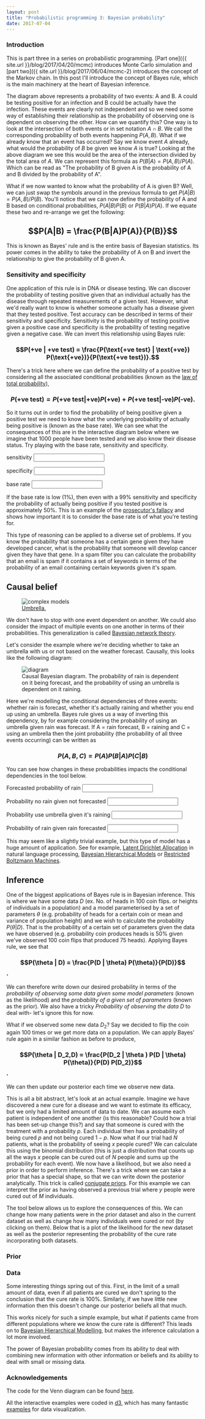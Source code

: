 ```yaml
---
layout: post
title: "Probabilistic programming 3: Bayesian probability"
date: 2017-07-04
---
```


### Introduction

<div class="text-center" id="venn"></div>

This is part three in a series on probabilistic programming. [Part one]({{ site.url }}/blog/2017/04/20/mcmc) introduces
Monte Carlo simulation and [part two]({{ site.url }}/blog/2017/06/04/mcmc-2) introduces the concept of the Markov chain.
In this post I'll introduce the concept of Bayes rule, which
is the main machinery at the heart of Bayesian inference.

The diagram above represents a probability of two events: A and B. A could be testing
positive for an infection and B could be actually have the infection. These events are
clearly not independent and so we need some way of establishing their relationship as
the probability of observing one is dependent on observing the other.
How can we quantify this? One way is to look at the intersection of both events
or in set notation $A \cap B$. We call the corresponding probability of both events
happening $P(A,B)$. What if we already know that an event has occurred? Say we know event
$A$ already, what would the probability of $B$ be given we know $A$ is true? Looking at the above
diagram we see this would be the area of the intersection divided by the total area of $A$.
We can represent this formula as $P(B | A) = P(A,B)/P(A)$. Which can be read as "The probability
of B given A is the probability of A and B divided by the probability of A".

What if we now wanted to know what the probability of A is given B? Well, we can just swap
the symbols around in the previous formula to get $P(A | B) = P(A,B)/P(B)$. You'll notice
that we can now define the probability of A and B based on conditional probabilities,
$P(A|B)P(B)$ or $P(B|A)P(A)$. If we equate these two and re-arrange we get the following:

## $$P(A|B) = \frac{P(B|A)P(A)}{P(B)}$$

This is known as Bayes' rule and is the entire basis of Bayesian statistics. Its
power comes in the ability to take the probability of A on B
and invert the relationship to give the probability of B given A.  

### Sensitivity and specificity

One application of this rule is in DNA or disease testing. We can discover the
probability of testing positive given that an individual actually has the disease
through repeated measurements of a given test. However, what we'd really want to
know is whether someone actually has a disease given that they tested positive. Test accuracy
can be described in terms of their sensitivity and specificity. Sensitivity is the probability
of testing positive given a positive case and specificity is the probability of testing negative
given a negative case. We can invert this relationship using Bayes rule:

### $$P(+ve | +ve test) = \frac{P(\text{+ve test} | \text{+ve}) P(\text{+ve})}{P(\text{+ve test})}.$$

There's a trick here where we can define the probability of a positive test by considering all the
associated conditional probabilities (known as the [law of total probability](https://en.wikipedia.org/wiki/Law_of_total_probability)),

### $$P(\text{+ve test}) = P(\text{+ve test} | \text{+ve})P(\text{+ve}) + P(\text{+ve test} | \text{-ve})P(\text{-ve}).$$

So it turns out in order to find the probability of being positive given a positive test we need to know what the underlying
probability of actually being positive is (known as the base rate). We can see what the consequences of this are in the interactive diagram below where we imagine that 1000 people have been tested and we also know their disease status. Try playing with the base rate, sensitivity and specificity.

<div class="form-group text-center">
  <label for="sensitivity">sensitivity</label>
  <input id="sensitivity" data-slider-id='sensitivity' type="text" data-slider-min="0.01" data-slider-max="0.99" data-slider-step="0.01" data-slider-value="0.5"/>
  <div id="sensitivity-value" data-value="0.5"></div>

  <label for="specificity">specificity</label>
  <input id="specificity" data-slider-id='specificity' type="text" data-slider-min="0.01" data-slider-max="0.99" data-slider-step="0.01" data-slider-value="0.5"/>
  <div id="specificity-value" data-value="0.5"></div>

  <label for="base-rate">base rate</label>
  <input id="base-rate" data-slider-id='base-rate' type="text" data-slider-min="0.01" data-slider-max="0.99" data-slider-step="0.01" data-slider-value="0.1"/>
  <div id="base-rate-value" data-value="0.1"></div>
</div>
<div id="sankey"></div>

If the base rate is low (1%), then even with a 99% sensitivity and specificity
the probability of actually being positive if you tested positive is approximately
50%. This is an example of the [prosecutor's fallacy](https://en.wikipedia.org/wiki/Prosecutor%27s_fallacy) and shows
how important it is to consider the base rate is of what you're testing for.

This type of reasoning can be applied to a diverse set of problems. If you know the probability that someone has a
certain gene given they have developed cancer, what is the probability that someone will develop cancer given they have that gene. In a spam filter you can calculate the probability that an email is spam if it contains a set of keywords in terms of the probability of an email containing certain keywords given it's spam.

## Causal belief

<figure class="figure">
    <img class="center-block img-responsive" src ="{{site.url}}/img/mcmc3/umbrella.jpg" alt="complex models" />
    <figcaption class="figure-caption text-center">
    <a href="https://www.flickr.com/photos/kurotango/19272216640/in/photolist-vn29zf-ToVFYW-d1n8Zj-CPZ4oQ-BgWzTH-p1rMAp-fPty97-P7fWzg-pehe6o-vWgFGN-b7ins6-owxUw2-61W5d-dS5daw-2ApBw-diMjmG-spo8Yk-9eKrdT-dRgRA4-5NSwAh-eXR1wH-8WTuiQ-6ou6jp-qffzKr-pg845T-jz2te8-aPFfjD-dgDk1m-oDpMpZ-8DfaZa-HCSiNr-JYErZD-e7T7Ap-aay1w3-6u3sML-5PCfi-zyPoRy-8Vtbyt-6bCsrJ-eaFCJv-dZ84H1-ecrVVi-9qjn36-8WF7YL-bTBxTp-4xB5aU-xjdmG-2JT8v-7TsRtA-74TUgA">Umbrella.</a>
    </figcaption>
</figure>

We don't have to stop with one event dependent on another. We could also consider
the impact of multiple events on one another in terms of their probabilities. This
generalization is called [Bayesian network theory](https://en.wikipedia.org/wiki/Bayesian_network).

Let's consider the example where we're deciding whether to take an umbrella with us or not based
on the weather forecast. Causally, this looks like the following diagram:
<figure class="figure">
    <img class="center-block img-responsive" src ="{{site.url}}/img/mcmc3/diagram.png" alt="diagram" />
    <figcaption class="figure-caption text-center">
    Causal Bayesian diagram. The probability of rain is dependent on it being
    forecast, and the probability of using an umbrella is dependent on it
    raining.
    </figcaption>
</figure>


Here we're modelling the conditional dependencies of three events: whether
rain is forecast, whether it's actually raining and whether you end up using
an umbrella. Bayes rule gives us a way of inverting this dependency, by for example
considering the probability of using an umbrella given rain was forecast. If
A = rain forecast, B = raining and C = using an umbrella then the joint probability
(the probability of all three events occurring) can be written as

### $$P(A,B,C) = P(A)P(B|A)P(C|B)$$

You can see how changes in these probabilities impacts the conditional dependencies
in the tool below.


<div class="form-group text-center">
  <label for="prob-rain">Forecasted probability of rain</label>
  <input id="prob-rain" data-slider-id='prob-rain' type="text" data-slider-min="0.01" data-slider-max="0.99" data-slider-step="0.01" data-slider-value="0.5"/>
  <div id="prob-rain-value" data-value="0.5"></div>

  <label for="rtos">Probability no rain given not forecasted</label>
  <input id="rtos" data-slider-id='rtos' type="text" data-slider-min="0.01" data-slider-max="0.99" data-slider-step="0.01" data-slider-value="0.5"/>
  <div id="rtos-value" data-value="0.5"></div>

  <label for="rtow">Probability use umbrella given it's raining</label>
  <input id="rtow" data-slider-id='rtow' type="text" data-slider-min="0.01" data-slider-max="0.99" data-slider-step="0.01" data-slider-value="0.1"/>
  <div id="rtow-value" data-value="0.1"></div>

  <label for="stow">Probability of rain given rain forecasted</label>
  <input id="stow" data-slider-id='stow' type="text" data-slider-min="0.01" data-slider-max="0.99" data-slider-step="0.01" data-slider-value="0.1"/>
  <div id="stow-value" data-value="0.1"></div>
</div>
<div class="text-center" id="sankey-two"></div>
<div class="text-center" id="venn-two"></div>

This may seem like a slightly trivial example, but this type of model has a
huge amount of application. See for example, [Latent Dirichlet Allocation](https://en.wikipedia.org/wiki/Latent_Dirichlet_allocation) in
natural language processing, [Bayesian Hierarchical Models](https://en.wikipedia.org/wiki/Bayesian_hierarchical_modeling)
or [Restricted Boltzmann Machines](https://en.wikipedia.org/wiki/Restricted_Boltzmann_machine).

## Inference

One of the biggest applications of Bayes rule is in Bayesian inference. This
is where we have some data $D$ (ex. No. of heads in 100 coin flips. or heights of individuals in a population) and a model parameterised by a set of parameters
$\theta$ (e.g. probability of heads for a certain coin or mean and variance of population height) and we wish to calculate the probability $P(\theta|D)$. That is the
probability of a certain set of parameters given the data we have observed (e.g. probability coin produces heads is 50% given we've observed 100 coin flips that produced 75 heads).
Applying Bayes rule, we see that

### $$P(\theta | D) = \frac{P(D | \theta) P(\theta)}{P(D)}$$.

We can therefore write down our desired probability in terms of the *probability
of observing some data given some model parameters* (known as the likelihood) and
the *probability of a given set of parameters* (known as the prior). We also have
a tricky *Probability of observing the data $D$* to deal with- let's ignore this
for now.

What if we observed some new data $D_2$? Say we decided to flip the coin again
100 times or we get more data on a population. We can apply Bayes' rule again in
a similar fashion as before to produce,

### $$P(\theta | D_2,D) = \frac{P(D_2 | \theta ) P(D | \theta) P(\theta)}{P(D) P(D_2)}$$.

We can then update our posterior each time we observe new data.

This is all a bit abstract, let's look at an actual example. Imagine we have
discovered a new cure for a disease and we want to estimate its efficacy, but we
only had a limited amount of data to date. We can assume each patient is independent
of one another (is this reasonable? Could how a trial has been set-up change this?)
 and say that someone is cured with the treatment with a probability $p$. Each
 individual then has a probability of being cured $p$ and not being cured $1-p$.
 Now what if our trial had $N$ patients, what is the probability of seeing $x$
 people cured? We can calculate this using the binomial distribution (this is
 just a distribution that counts up all the ways $x$ people can be cured out
 of $N$ people and sums up the probability for each event). We now have a
 likelihood, but we also need a prior in order to perform inference. There's
 a trick where we can take a prior that has a special shape, so that we
 can write down the posterior analytically. This trick is called [conjugate priors](https://en.wikipedia.org/wiki/Conjugate_prior). For this example
 we can interpret the prior as having observed a previous trial where $y$ people
 were cured out of $M$ individuals.

 The tool below allows us to explore the consequences of this. We can change
 how many patients were in the prior dataset and also in the current dataset
 as well as change how many individuals were cured or not (by clicking on them).
 Below that is a plot of the likelihood for the new dataset as well as the
 posterior representing the probability of the cure rate incorporating both
 datasets.

<h3 class="text-center">Prior</h3>
<div id="prior-circles"></div>
<h3 class="text-center">Data</h3>
<div id="data-circles"></div>
<div id="prob-graph"></div>

Some interesting things spring out of this. First, in the limit of a small amount
of data, even if all patients are cured we don't spring to the conclusion that
the cure rate is 100%. Similarly, if we have little new information then this
doesn't change our posterior beliefs all that much.

This works nicely for such a simple example, but what if patients came from
different populations where we know the cure rate is different? This leads on to
[Bayesian Hierarchical Modelling](https://en.wikipedia.org/wiki/Bayesian_hierarchical_modeling), but makes the inference calculation a lot
more involved.

The power of Bayesian probability comes from its ability to deal with
combining new information  with other information or beliefs and its ability to
deal with small or missing data.





### Acknowledgements

The code for the Venn diagram can be found [here](https://github.com/benfred/venn.js).

All the interactive examples were coded in [d3](https://d3js.org), which has many fantastic [examples](https://bl.ocks.org) for
data visualization.


<style>

.node rect {
  cursor: move;
  fill-opacity: .9;
  shape-rendering: crispEdges;
}

.node text {
  pointer-events: none;
  text-shadow: 0 1px 0 #fff;
}

.link {
  fill: none;
  stroke: #000;
  stroke-opacity: .2;
}

.link:hover {
  stroke-opacity: .5;
}

</style>

<!-- jQuery -->
<script src="{{ site.url }}/js/jquery.min.js"></script>

<!-- Plugin JavaScript -->
<script src="https://cdnjs.cloudflare.com/ajax/libs/jquery-easing/1.3/jquery.easing.min.js"></script>

<!-- d3 js v4 -->
<script src="https://d3js.org/d3.v4.min.js"></script>

<!-- sankey -->
<script src="{{ site.url }}/js/sankey.js"></script>

<!-- Plotly.js -->
<script src="https://cdn.plot.ly/plotly-latest.min.js"></script>

<!-- slider -->
<script src="{{ site.url }}/js/bootstrap-slider.js"></script>

<!-- venn -->
<script src="{{ site.url }}/js/venn.js"></script>



<!-- main js -->
<script src="{{ site.url }}/js/mcmc3.js"></script>
